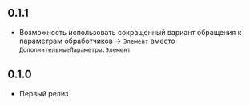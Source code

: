 ## 0.1.1

* Возможность использовать сокращенный вариант обращения к параметрам обработчиков -> `Элемент` вместо `ДополнительныеПараметры.Элемент`

## 0.1.0

* Первый релиз

